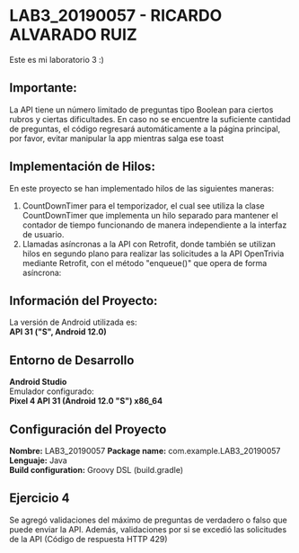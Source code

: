 # LAB3_20190057 - **RICARDO ALVARADO RUIZ**
Este es mi laboratorio 3 :)

## **Importante:**
La API tiene un número limitado de preguntas tipo Boolean para ciertos rubros y ciertas dificultades.
En caso no se encuentre la suficiente cantidad de preguntas, el código regresará automáticamente
a la página principal, por favor, evitar manipular la app mientras salga ese toast

## **Implementación de Hilos:**
En este proyecto se han implementado hilos de las siguientes maneras:
1. CountDownTimer para el temporizador, el cual see utiliza la clase CountDownTimer que implementa un hilo separado para mantener el contador de tiempo funcionando de manera independiente a la interfaz de usuario.
2. Llamadas asíncronas a la API con Retrofit, donde también se utilizan hilos en segundo plano para realizar las solicitudes a la API OpenTrivia mediante Retrofit, con el método "enqueue()" que opera de forma asíncrona:

## **Información del Proyecto:** 
La versión de Android utilizada es:  
**API 31 ("S", Android 12.0)**

## **Entorno de Desarrollo**
**Android Studio**  
Emulador configurado:  
**Pixel 4 API 31 (Android 12.0 "S") x86_64**

## **Configuración del Proyecto**
**Nombre:** LAB3_20190057
**Package name:** com.example.LAB3_20190057 
**Lenguaje:** Java  
**Build configuration:** Groovy DSL (build.gradle)

## **Ejercicio 4**
Se agregó validaciones del máximo de preguntas de verdadero o falso que puede enviar la API.
Además, validaciones por si se excedió las solicitudes de la API (Código de respuesta HTTP 429)

